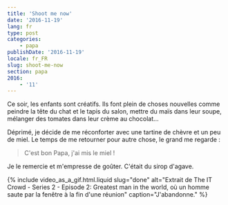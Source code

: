 ```yaml
---
title: 'Shoot me now'
date: '2016-11-19'
lang: fr
type: post
categories:
    - papa
publishDate: '2016-11-19'
locale: fr_FR
slug: shoot-me-now
section: papa
2016:
    - '11'
---
```


Ce soir, les enfants sont créatifs. Ils font plein de choses nouvelles comme peindre la tête du chat et le tapis du salon, mettre du maïs dans leur soupe, mélanger des tomates dans leur crème au chocolat…

<!--more-->

Déprimé, je décide de me réconforter avec une tartine de chèvre et un peu de miel. Le temps de me retourner pour autre chose, le grand me regarde :

> C'est bon Papa, j'ai mis le miel !

Je le remercie et m'empresse de goûter. C'était du sirop d'agave.

{% include video_as_a_gif.html.liquid
    slug="done"
    alt="Extrait de The IT Crowd - Series 2 - Episode 2: Greatest man in the world, où un homme saute par la fenêtre à la fin d'une réunion"
    caption="J'abandonne."
%}
